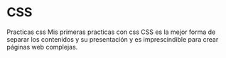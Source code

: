 # CSS
Practicas css
Mis primeras practicas con css
 CSS es la mejor forma de separar los contenidos y su presentación y es imprescindible para crear páginas web complejas.
